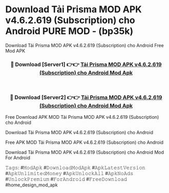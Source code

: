 # Download Tải Prisma MOD APK v4.6.2.619 (Subscription) cho Android PURE MOD - (bp35k)
Download Tải Prisma MOD APK v4.6.2.619 (Subscription) cho Android Free Mod APK

<div align="center">
<h3>🔴 Download [Server1] 👉👉 <a href="https://apk-comot.site?title=Tải_Prisma_MOD_APK_v4.6.2.619_(Subscription)_cho_Android">Tải Prisma MOD APK v4.6.2.619 (Subscription) cho Android Mod Apk</a></h3><br>

<h3>🔴 Download [Server2] 👉👉 <a href="https://apk-comot.site?title=Tải_Prisma_MOD_APK_v4.6.2.619_(Subscription)_cho_Android">Tải Prisma MOD APK v4.6.2.619 (Subscription) cho Android Mod Apk</a></h3>
</div>


Free Download APK MOD Tải Prisma MOD APK v4.6.2.619 (Subscription) cho Android

Download Tải Prisma MOD APK v4.6.2.619 (Subscription) cho Android 

Free APK MOD Tải Prisma MOD APK v4.6.2.619 (Subscription) cho Android 

Download Tải Prisma MOD APK v4.6.2.619 (Subscription) cho Android Mod For Android

𝚃𝚊𝚐𝚜: #𝙼𝚘𝚍𝙰𝚙𝚔 #𝙳𝚘𝚠𝚗𝚕𝚘𝚊𝚍𝙼𝚘𝚍𝙰𝚙𝚔 #𝙰𝚙𝚔𝙻𝚊𝚝𝚎𝚜𝚝𝚅𝚎𝚛𝚜𝚒𝚘𝚗 #𝙰𝚙𝚔𝚄𝚗𝚕𝚒𝚖𝚒𝚝𝚎𝚍𝙼𝚘𝚗𝚎𝚢 #𝙰𝚙𝚔𝚄𝚗𝚕𝚘𝚌𝚔𝙰𝚕𝚕 #𝙰𝚙𝚔𝙽𝚘𝙰𝚍𝚜 #𝚄𝚗𝚕𝚘𝚌𝚔𝙿𝚛𝚎𝚖𝚒𝚞𝚖 #𝙵𝚘𝚛𝙰𝚗𝚍𝚛𝚘𝚒𝚍 #𝙵𝚛𝚎𝚎𝙳𝚘𝚠𝚗𝚕𝚘𝚊𝚍 #home_design_mod_apk